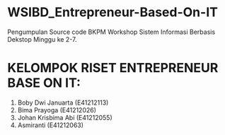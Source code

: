 # WSIBD_Entrepreneur-Based-On-IT
Pengumpulan Source code BKPM Workshop Sistem Informasi Berbasis Dekstop Minggu ke 2-7.

# KELOMPOK RISET ENTREPRENEUR BASE ON IT:
1. Boby Dwi Januarta (E41212113)
2. Bima Prayoga (E41212026)
3. Johan Krisbima Abi (E41212055)
4. Asmiranti (E41212063)
